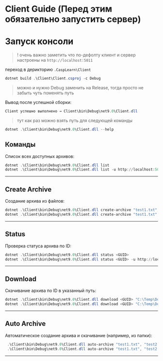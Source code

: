 # Client Guide (Перед этим обязательно запустить сервер)

# Запуск консоли



>! очень важно заметить что по-дефолту клиент и сервер настроены на `http://localhost:5011`

переход в дерикторию `.CaspLearn\Client`

```powershell
dotnet build .\Client\Client.csproj -c Debug
```

>можно и нужно Debug заменить на Release, тогда просто не забыть чуть поменять путь

Вывод после успешной сборки:

```powershell
Client успешно выполнено → Client\bin\Debug\net9.0\Client.dll
```

> тут как раз можно взять путь для следующей команды


```powershell
dotnet .\Client\bin\Debug\net9.0\Client.dll --help
```

## Команды


Список всех доступных архивов:

```powershell
dotnet .\Client\bin\Debug\net9.0\Client.dll list
dotnet .\Client\bin\Debug\net9.0\Client.dll list -u http://localhost:5000
```

---

##  Create Archive

Создание архива из файлов:

```powershell
dotnet .\Client\bin\Debug\net9.0\Client.dll create-archive "test1.txt", "test2.txt"
dotnet .\Client\bin\Debug\net9.0\Client.dll create-archive "test1.txt", "test2.txt" -u http://localhost:5000
```

---

##  Status

Проверка статуса архива по ID:

```powershell
dotnet .\Client\bin\Debug\net9.0\Client.dll status <GUID>
dotnet .\Client\bin\Debug\net9.0\Client.dll status <GUID> -u http://localhost:5000
```

---

##  Download

Скачивание архива по ID в указанный путь:

```powershell
dotnet .\Client\bin\Debug\net9.0\Client.dll download <GUID> "C:\Temp\Downloaded.zip"
dotnet .\Client\bin\Debug\net9.0\Client.dll download <GUID> "C:\Temp\Downloaded.zip" -u http://localhost:5000
```

---

##  Auto Archive

Автоматическое создание архива и скачивание (например, из папки):

```powershell
 .\Client\bin\Debug\net9.0\Client.dll auto-archive "test1.txt", "test2.txt" --output "C:\Temp\Archive.zip"
 .\Client\bin\Debug\net9.0\Client.dll auto-archive "test1.txt", "test2.txt" --output "C:\Temp\Archive.zip" -u http://localhost:5000
```

---
